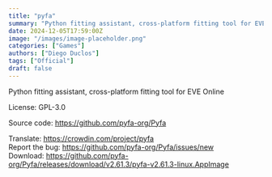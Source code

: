 ```yaml
---
title: "pyfa"
summary: "Python fitting assistant, cross-platform fitting tool for EVE Online"
date: 2024-12-05T17:59:00Z
image: "/images/image-placeholder.png"
categories: ["Games"]
authors: ["Diego Duclos"]
tags: ["Official"]
draft: false
---
```


Python fitting assistant, cross-platform fitting tool for EVE Online

License: GPL-3.0

Source code: <https://github.com/pyfa-org/Pyfa>

Translate: <https://crowdin.com/project/pyfa>  
Report the bug: <https://github.com/pyfa-org/Pyfa/issues/new>  
Download: <https://github.com/pyfa-org/Pyfa/releases/download/v2.61.3/pyfa-v2.61.3-linux.AppImage>
